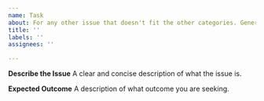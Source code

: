 ```yaml
---
name: Task
about: For any other issue that doesn't fit the other categories. General code change.
title: ''
labels: ''
assignees: ''

---
```


**Describe the Issue**
A clear and concise description of what the issue is.

**Expected Outcome**
A description of what outcome you are seeking.
